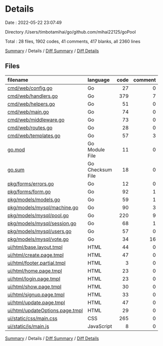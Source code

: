 # Details

Date : 2022-05-22 23:07:49

Directory /Users/timbotamihai/go/github.com/mihai22125/goPool

Total : 28 files,  1902 codes, 41 comments, 417 blanks, all 2360 lines

[Summary](results.md) / Details / [Diff Summary](diff.md) / [Diff Details](diff-details.md)

## Files
| filename | language | code | comment | blank | total |
| :--- | :--- | ---: | ---: | ---: | ---: |
| [cmd/web/config.go](/cmd/web/config.go) | Go | 27 | 0 | 4 | 31 |
| [cmd/web/handlers.go](/cmd/web/handlers.go) | Go | 379 | 7 | 90 | 476 |
| [cmd/web/helpers.go](/cmd/web/helpers.go) | Go | 51 | 0 | 14 | 65 |
| [cmd/web/main.go](/cmd/web/main.go) | Go | 74 | 0 | 16 | 90 |
| [cmd/web/middleware.go](/cmd/web/middleware.go) | Go | 73 | 0 | 15 | 88 |
| [cmd/web/routes.go](/cmd/web/routes.go) | Go | 28 | 0 | 10 | 38 |
| [cmd/web/templates.go](/cmd/web/templates.go) | Go | 57 | 3 | 14 | 74 |
| [go.mod](/go.mod) | Go Module File | 11 | 0 | 3 | 14 |
| [go.sum](/go.sum) | Go Checksum File | 18 | 0 | 1 | 19 |
| [pkg/forms/errors.go](/pkg/forms/errors.go) | Go | 12 | 0 | 4 | 16 |
| [pkg/forms/form.go](/pkg/forms/form.go) | Go | 92 | 1 | 23 | 116 |
| [pkg/models/models.go](/pkg/models/models.go) | Go | 59 | 1 | 11 | 71 |
| [pkg/models/mysql/machine.go](/pkg/models/mysql/machine.go) | Go | 90 | 3 | 29 | 122 |
| [pkg/models/mysql/pool.go](/pkg/models/mysql/pool.go) | Go | 220 | 9 | 66 | 295 |
| [pkg/models/mysql/session.go](/pkg/models/mysql/session.go) | Go | 68 | 1 | 23 | 92 |
| [pkg/models/mysql/users.go](/pkg/models/mysql/users.go) | Go | 57 | 0 | 13 | 70 |
| [pkg/models/mysql/vote.go](/pkg/models/mysql/vote.go) | Go | 34 | 16 | 15 | 65 |
| [ui/html/base.layout.tmpl](/ui/html/base.layout.tmpl) | HTML | 44 | 0 | 0 | 44 |
| [ui/html/create.page.tmpl](/ui/html/create.page.tmpl) | HTML | 47 | 0 | 2 | 49 |
| [ui/html/footer.partial.tmpl](/ui/html/footer.partial.tmpl) | HTML | 3 | 0 | 0 | 3 |
| [ui/html/home.page.tmpl](/ui/html/home.page.tmpl) | HTML | 23 | 0 | 2 | 25 |
| [ui/html/login.page.tmpl](/ui/html/login.page.tmpl) | HTML | 23 | 0 | 2 | 25 |
| [ui/html/show.page.tmpl](/ui/html/show.page.tmpl) | HTML | 30 | 0 | 3 | 33 |
| [ui/html/signup.page.tmpl](/ui/html/signup.page.tmpl) | HTML | 33 | 0 | 2 | 35 |
| [ui/html/update.page.tmpl](/ui/html/update.page.tmpl) | HTML | 47 | 0 | 2 | 49 |
| [ui/html/updateOptions.page.tmpl](/ui/html/updateOptions.page.tmpl) | HTML | 29 | 0 | 3 | 32 |
| [ui/static/css/main.css](/ui/static/css/main.css) | CSS | 265 | 0 | 50 | 315 |
| [ui/static/js/main.js](/ui/static/js/main.js) | JavaScript | 8 | 0 | 0 | 8 |

[Summary](results.md) / Details / [Diff Summary](diff.md) / [Diff Details](diff-details.md)
